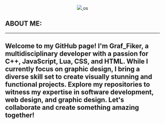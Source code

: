 <p align="center">
  <a href="https://skillicons.dev">
    <img src="https://skillicons.dev/icons?i=i=js,html,css,bootstrap,blender,lua,cpp," />
  </a>
os</p>

## ABOUT ME:
---
Welcome to my GitHub page! I'm Graf_Fiker, a multidisciplinary developer with a passion for C++, JavaScript, Lua, CSS, and HTML. While I currently focus on graphic design, I bring a diverse skill set to create visually stunning and functional projects. Explore my repositories to witness my expertise in software development, web design, and graphic design. Let's collaborate and create something amazing together!
---

<!--
**Graf-Fiker/Graf-Fiker** is a ✨ _special_ ✨ repository because its `README.md` (this file) appears on your GitHub profile.

Here are some ideas to get you started:

- 🔭 I’m currently working on ...
- 🌱 I’m currently learning ...
- 👯 I’m looking to collaborate on ...
- 🤔 I’m looking for help with ...
- 💬 Ask me about ...
- 📫 How to reach me: ...
- 😄 Pronouns: ...
- ⚡ Fun fact: ...
-->
